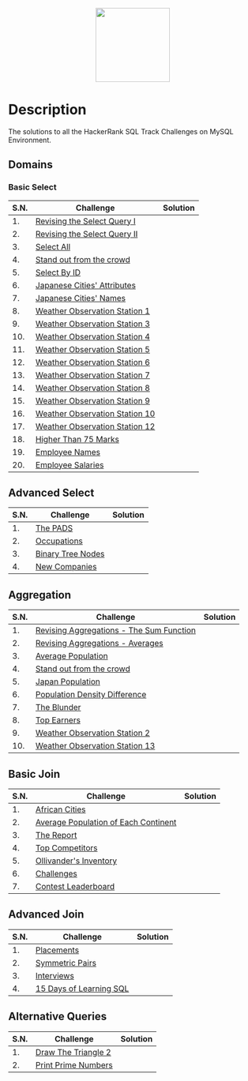 <p align="center">
    <a href="https://www.hackerrank.com/jivan_katwal99">
        <img height="150" src="https://cdn.worldvectorlogo.com/logos/hackerrank.svg" />
    </a>
</p>

# Description

The solutions to all the HackerRank SQL Track Challenges on MySQL Environment.

## Domains

### Basic Select

|S.N.|Challenge |Solution|
|----|----------|--------|
|1.|[Revising the Select Query I](https://www.hackerrank.com/challenges/revising-the-select-query)||
|2.|[Revising the Select Query II](https://www.hackerrank.com/challenges/revising-the-select-query-2)||
|3.|[Select All](https://www.hackerrank.com/challenges/select-all-sql)||
|4.|[Stand out from the crowd](https://www.hackerrank.com/skills-verification)||
|5.|[Select By ID](https://www.hackerrank.com/challenges/select-by-id)||
|6.|[Japanese Cities' Attributes](https://www.hackerrank.com/challenges/japanese-cities-attributes)||
|7.|[Japanese Cities' Names](https://www.hackerrank.com/challenges/japanese-cities-name)||
|8.|[Weather Observation Station 1](https://www.hackerrank.com/challenges/weather-observation-station-1)||
|9.|[Weather Observation Station 3](https://www.hackerrank.com/challenges/weather-observation-station-3)||
|10.|[Weather Observation Station 4](https://www.hackerrank.com/challenges/weather-observation-station-4)||
|11.|[Weather Observation Station 5](https://www.hackerrank.com/challenges/weather-observation-station-5)||
|12.|[Weather Observation Station 6](https://www.hackerrank.com/challenges/weather-observation-station-6)||
|13.|[Weather Observation Station 7](https://www.hackerrank.com/challenges/weather-observation-station-7)||
|14.|[Weather Observation Station 8](https://www.hackerrank.com/challenges/weather-observation-station-8)||
|15.|[Weather Observation Station 9](https://www.hackerrank.com/challenges/weather-observation-station-9)||
|16.|[Weather Observation Station 10](https://www.hackerrank.com/challenges/weather-observation-station-10)||
|17.|[Weather Observation Station 12](https://www.hackerrank.com/challenges/weather-observation-station-12)||
|18.|[Higher Than 75 Marks](https://www.hackerrank.com/challenges/more-than-75-marks)||
|19.|[Employee Names](https://www.hackerrank.com/challenges/name-of-employees)||
|20.|[Employee Salaries](https://www.hackerrank.com/challenges/salary-of-employees)||

## Advanced Select

|S.N.|Challenge |Solution|
|----|----------|--------|
|1.|[The PADS](https://www.hackerrank.com/challenges/the-pads)||
|2.|[Occupations](https://www.hackerrank.com/challenges/occupations)||
|3.|[Binary Tree Nodes](https://www.hackerrank.com/challenges/binary-search-tree-1)||
|4.|[New Companies](https://www.hackerrank.com/challenges/the-company)||

## Aggregation

|S.N.|Challenge |Solution|
|----|----------|--------|
|1.|[Revising Aggregations - The Sum Function](https://www.hackerrank.com/challenges/revising-aggregations-sum)||
|2.|[Revising Aggregations - Averages](https://www.hackerrank.com/challenges/revising-aggregations-the-average-function)||
|3.|[Average Population](https://www.hackerrank.com/challenges/average-population)||
|4.|[Stand out from the crowd](https://www.hackerrank.com/skills-verification)||
|5.|[Japan Population](https://www.hackerrank.com/challenges/japan-population)||
|6.|[Population Density Difference](https://www.hackerrank.com/challenges/population-density-difference)||
|7.|[The Blunder](https://www.hackerrank.com/challenges/the-blunder)||
|8.|[Top Earners](https://www.hackerrank.com/challenges/earnings-of-employees)||
|9.|[Weather Observation Station 2](https://www.hackerrank.com/challenges/weather-observation-station-2)||
|10.|[Weather Observation Station 13](https://www.hackerrank.com/challenges/weather-observation-station-13)||

## Basic Join

|S.N.|Challenge |Solution|
|----|----------|--------|
|1.|[African Cities](https://www.hackerrank.com/challenges/african-cities)||
|2.|[Average Population of Each Continent](https://www.hackerrank.com/challenges/average-population-of-each-continent)||
|3.|[The Report](https://www.hackerrank.com/challenges/the-report)||
|4.|[Top Competitors](https://www.hackerrank.com/challenges/full-score)||
|5.|[Ollivander's Inventory](https://www.hackerrank.com/challenges/harry-potter-and-wands)||
|6.|[Challenges](https://www.hackerrank.com/challenges/challenges)||
|7.|[Contest Leaderboard](https://www.hackerrank.com/challenges/contest-leaderboard)||

## Advanced Join

|S.N.|Challenge |Solution|
|----|----------|--------|
|1.|[Placements](https://www.hackerrank.com/challenges/placements)||
|2.|[Symmetric Pairs](https://www.hackerrank.com/challenges/symmetric-pairs)||
|3.|[Interviews](https://www.hackerrank.com/challenges/interviews)||
|4.|[15 Days of Learning SQL](https://www.hackerrank.com/challenges/15-days-of-learning-sql)||

## Alternative Queries

|S.N.|Challenge |Solution|
|----|----------|--------|
|1.|[Draw The Triangle 2](https://www.hackerrank.com/challenges/draw-the-triangle-2)||
|2.|[Print Prime Numbers](https://www.hackerrank.com/challenges/print-prime-numbers)||